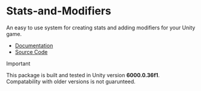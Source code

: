 # Stats-and-Modifiers
An easy to use system for creating stats and adding modifiers for your Unity game.

- [Documentation](/docs/docs-home.md)
- [Source Code](/src/)

> [!IMPORTANT]
> 
> This package is built and tested in Unity version **6000.0.36f1**. Compatability with older versions is not guarunteed.